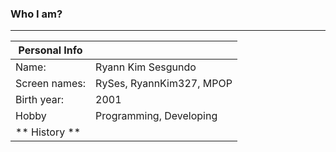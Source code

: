 ### Who I am?
---
| Personal Info | |
|---------|--------|
| Name: | Ryann Kim Sesgundo |
| Screen names: | RySes, RyannKim327, MPOP |
| Birth year: | 2001 |
| Hobby | Programming, Developing |
| ** History ** | |
